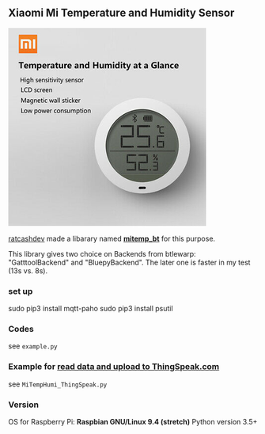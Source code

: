 ## Xiaomi Mi Temperature and Humidity Sensor 
![Xiaomi Mi Temperature and Humidity Sensor](/figures/Mi-Temperature-Humidity-Sensor.jpg)
 

[ratcashdev](https://github.com/ratcashdev) made a libarary named [**mitemp_bt**](https://github.com/ratcashdev/mitemp) for this purpose.


This library gives two choice on Backends from btlewarp: "GatttoolBackend" and "BluepyBackend". The later one is faster in my test (13s vs. 8s).


### set up
sudo pip3 install mqtt-paho
sudo pip3 install psutil
### Codes
see `example.py`

### Example for [read data and upload to ThingSpeak.com]()
see `MiTempHumi_ThingSpeak.py`


### Version
OS for Raspberry Pi: **Raspbian GNU/Linux 9.4 (stretch)**
Python version 3.5+

